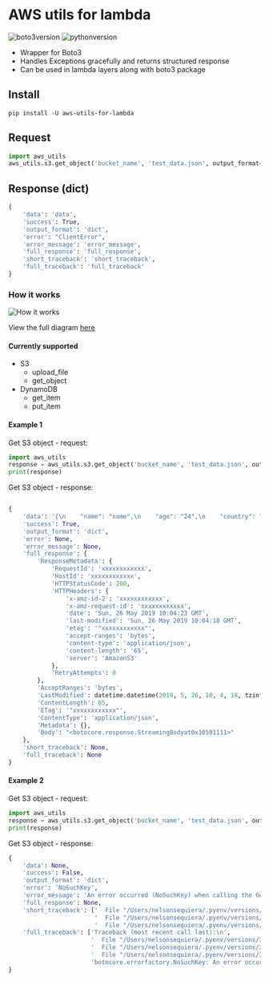 # AWS utils for lambda

![boto3version](https://img.shields.io/badge/BOTO3-1.9.120-brightgreen.svg?logo=Amazon-AWS&style=for-the-badge) ![pythonversion](https://img.shields.io/badge/python-3.7-brightgreen.svg?logo=Python&style=for-the-badge)

* Wrapper for Boto3
* Handles Exceptions gracefully and returns structured response
* Can be used in lambda layers along with boto3 package

## Install

```pip install -U aws-utils-for-lambda```

## Request

```python
import aws_utils
aws_utils.s3.get_object('bucket_name', 'test_data.json', output_format='dict')
```

## Response (dict)

```python
{
    'data': 'data',
    'success': True,
    'output_format': 'dict',
    'error': "ClientError",
    'error_message': 'error_message',
    'full_response': 'full_response',
    'short_traceback': 'short_traceback',
    'full_traceback': 'full_traceback'
}
```

### How it works

![ How it works](https://i.ibb.co/3scY851/AWS-boto-wrapper-2.png)

View the full diagram [here](https://creately.com/diagram/jw4mq44s2/yhwe8GtWNZjnMLuaOYHFIRgbvRk%3D)

#### Currently supported

* S3
  * upload_file
  * get_object
* DynamoDB
  * get_item
  * put_item

#### Example 1

Get S3 object - request:

```python
import aws_utils
response = aws_utils.s3.get_object('bucket_name', 'test_data.json', output_format='dict')
print(response)
```

Get S3 object - response:

```python

{
    'data': '{\n    "name": "name",\n    "age": "24",\n    "country": "India"\n}',
    'success': True,
    'output_format': 'dict',
    'error': None,
    'error_message': None,
    'full_response': {
        'ResponseMetadata': {
            'RequestId': 'xxxxxxxxxxxx',
            'HostId': 'xxxxxxxxxxxx',
            'HTTPStatusCode': 200,
            'HTTPHeaders': {
                'x-amz-id-2': 'xxxxxxxxxxxx',
                'x-amz-request-id': 'xxxxxxxxxxxx',
                'date': 'Sun, 26 May 2019 10:04:23 GMT',
                'last-modified': 'Sun, 26 May 2019 10:04:18 GMT',
                'etag': '"xxxxxxxxxxxx"',
                'accept-ranges': 'bytes',
                'content-type': 'application/json',
                'content-length': '65',
                'server': 'AmazonS3'
            },
            'RetryAttempts': 0
        },
        'AcceptRanges': 'bytes',
        'LastModified': datetime.datetime(2019, 5, 26, 10, 4, 18, tzinfo=tzutc()),
        'ContentLength': 65,
        'ETag': '"xxxxxxxxxxxx"',
        'ContentType': 'application/json',
        'Metadata': {},
        'Body': "<botocore.response.StreamingBodyat0x10591111>"
    },
    'short_traceback': None,
    'full_traceback': None
}
```

#### Example 2

Get S3 object - request:

```python
import aws_utils
response = aws_utils.s3.get_object('bucket_name', 'test_data.json', output_format='dict')
print(response)
```

Get S3 object - response:

```python
{
    'data': None,
    'success': False,
    'output_format': 'dict',
    'error': 'NoSuchKey',
    'error_message': 'An error occurred (NoSuchKey) when calling the GetObject operation: The specified key does not exist.',
    'full_response': None,
    'short_traceback': ['  File "/Users/nelsonsequiera/.pyenv/versions/3.7.2/envs/aws_utils_test/lib/python3.7/site-packages/aws_utils/s3.py" line 26, in get_object\n    full_response = s3.meta.client.get_object(Bucket=bucket, Key=file_path)\n',
                        '  File "/Users/nelsonsequiera/.pyenv/versions/3.7.2/envs/aws_utils_test/lib/python3.7/site-packages/botocore/client.py", line 357, in _api_call\n    return self._make_api_call(operation_name, kwargs)\n',
                        '  File "/Users/nelsonsequiera/.pyenv/versions/3.7.2/envs/aws_utils_test/lib/python3.7/site-packages/botocore/client.py", line 661, in _make_api_call\n    raise error_class(parsed_response, operation_name)\n'],
    'full_traceback': ['Traceback (most recent call last):\n',
                       '  File "/Users/nelsonsequiera/.pyenv/versions/3.7.2/envs/aws_utils_test/lib/python3.7/site-packages/aws_utils/s3.py", line 26, in get_object\n    full_response = s3.meta.client.get_object(Bucket=bucket, Key=file_path)\n',
                       '  File "/Users/nelsonsequiera/.pyenv/versions/3.7.2/envs/aws_utils_test/lib/python3.7/site-packages/botocore/client.py", line 357, in _api_call\n    return self._make_api_call(operation_name, kwargs)\n',
                       '  File "/Users/nelsonsequiera/.pyenv/versions/3.7.2/envs/aws_utils_test/lib/python3.7/site-packages/botocore/client.py", line 661, in _make_api_call\n    raise error_class(parsed_response, operation_name)\n',
                       'botocore.errorfactory.NoSuchKey: An error occurred (NoSuchKey) when calling the GetObject operation: The specified key does not exist.\n']
}
```